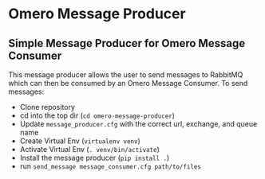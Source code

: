 # Omero Message Producer

## Simple Message Producer for Omero Message Consumer
This message producer allows the user to send messages to RabbitMQ which can then be consumed by an Omero Message Consumer.
To send messages:
 * Clone repository
 * cd into the top dir (`cd omero-message-producer`)
 * Update `message_producer.cfg` with the correct url, exchange, and queue name
 * Create Virtual Env (`virtualenv venv`)
 * Activate Virtual Env (`. venv/bin/activate`)
 * Install the message producer (`pip install .`)
 * run `send_message message_consumer.cfg path/to/files`
